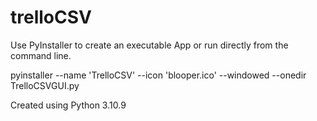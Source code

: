 # trelloCSV

Use PyInstaller to create an executable App or run directly from the command line.

pyinstaller --name 'TrelloCSV' --icon 'blooper.ico' --windowed --onedir TrelloCSVGUI.py

Created using Python 3.10.9
